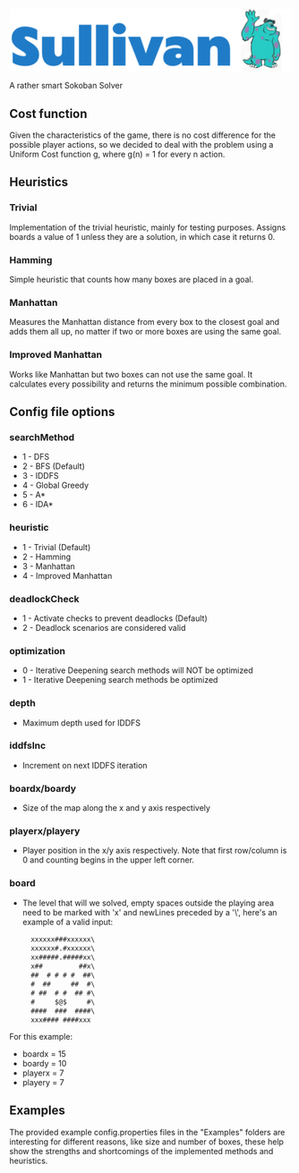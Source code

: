 ![Alt text](sulley.png?raw=true "Sullivan")

A rather smart Sokoban Solver
## Cost function
Given the characteristics of the game, there is no cost difference for the possible player actions, so we decided to deal with the problem using a Uniform Cost function g, where g(n) = 1 for every n action.
## Heuristics
### Trivial
Implementation of the trivial heuristic, mainly for testing purposes. Assigns boards a value of 1 unless they are a solution, in which case it returns 0.
### Hamming
Simple heuristic that counts how many boxes are placed in a goal.
### Manhattan 
Measures the Manhattan distance from every box to the closest goal and adds them all up, no matter if two or more boxes are using the same goal.
### Improved Manhattan
Works like Manhattan but two boxes can not use the same goal. It calculates every possibility and returns the minimum possible combination.
## Config file options
### searchMethod
- 1 - DFS
- 2 - BFS (Default)
- 3 - IDDFS
- 4 - Global Greedy
- 5 - A*
- 6 - IDA*

### heuristic
- 1 - Trivial (Default)
- 2 - Hamming
- 3 - Manhattan
- 4 - Improved Manhattan

### deadlockCheck
- 1 - Activate checks to prevent deadlocks (Default)
- 2 - Deadlock scenarios are considered valid

### optimization
- 0 - Iterative Deepening search methods will NOT be optimized
- 1 - Iterative Deepening search methods be optimized

### depth
- Maximum depth used for IDDFS
### iddfsInc
- Increment on next IDDFS iteration

### boardx/boardy
- Size of the map along the x and y axis respectively
### playerx/playery
- Player position in the x/y axis respectively. Note that first row/column is 0 and counting begins in the upper left corner.
### board
- The level that will we solved, empty spaces outside the playing area need to be marked with 'x' and newLines preceded by a '\\', here's an example of a valid input:<br>
        
        xxxxxx###xxxxxx\
        xxxxxx#.#xxxxxx\
        xx#####.#####xx\
        x##         ##x\
        ##  # # # #  ##\
        #  ##     ##  #\
        # ##  # #  ## #\
        #     $@$     #\
        ####  ###  ####\
        xxx#### ####xxx 
For this example:<br>
- boardx = 15
- boardy = 10
- playerx = 7
- playery = 7

## Examples
The provided example config.properties files in the "Examples" folders are interesting for different reasons, like size and number of boxes, these help show the strengths and shortcomings of the implemented methods and heuristics.
